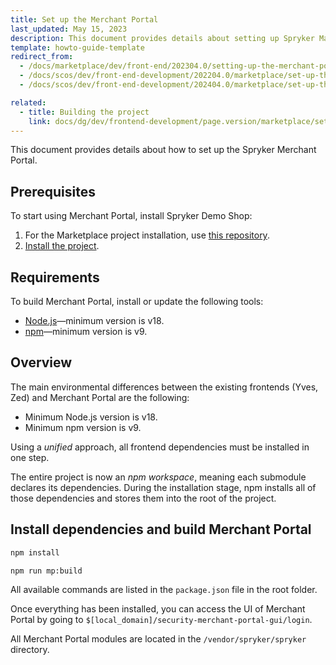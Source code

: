 ```yaml
---
title: Set up the Merchant Portal
last_updated: May 15, 2023
description: This document provides details about setting up Spryker Marketplace project.
template: howto-guide-template
redirect_from:
  - /docs/marketplace/dev/front-end/202304.0/setting-up-the-merchant-portal.html
  - /docs/scos/dev/front-end-development/202204.0/marketplace/set-up-the-merchant-portal.html
  - /docs/scos/dev/front-end-development/202404.0/marketplace/set-up-the-merchant-portal.html

related:
  - title: Building the project
    link: docs/dg/dev/frontend-development/page.version/marketplace/set-up-the-merchant-portal.html
---
```


This document provides details about how to set up the Spryker Merchant Portal.

## Prerequisites

To start using Merchant Portal, install Spryker Demo Shop:

1. For the Marketplace project installation, use [this repository](https://github.com/spryker-shop/suite).  
2. [Install the project](/docs/dg/dev/set-up-spryker-locally/set-up-spryker-locally.html).


## Requirements

To build Merchant Portal, install or update the following tools:
- [Node.js](https://nodejs.org/en/download/package-manager)—minimum version is v18.
- [npm](https://docs.npmjs.com/downloading-and-installing-node-js-and-npm/)—minimum version is v9.

## Overview

The main environmental differences between the existing frontends (Yves, Zed) and Merchant Portal are the following:  
- Minimum Node.js version is v18.
- Minimum npm version is v9.

Using a *unified* approach, all frontend dependencies must be installed in one step.

The entire project is now an *npm workspace*, meaning each submodule declares its dependencies. During the installation stage, npm installs all of those dependencies and stores them into the root of the project.

## Install dependencies and build Merchant Portal

```bash
npm install
```

```bash
npm run mp:build
```

All available commands are listed in the `package.json` file in the root folder.

Once everything has been installed, you can access the UI of Merchant Portal by going to `$[local_domain]/security-merchant-portal-gui/login`.

All Merchant Portal modules are located in the `/vendor/spryker/spryker` directory.
